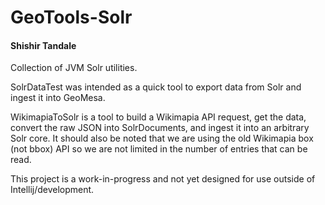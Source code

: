 # GeoTools-Solr
#### Shishir Tandale

Collection of JVM Solr utilities.

SolrDataTest was intended as a quick tool to export data from Solr
and ingest it into GeoMesa.

WikimapiaToSolr is a tool to build a Wikimapia API request, get the data,
convert the raw JSON into SolrDocuments, and ingest it into an arbitrary Solr core.
It should also be noted that we are using the old Wikimapia box (not bbox) API so we
are not limited in the number of entries that can be read.

This project is a work-in-progress and not yet designed for use outside of Intellij/development.
